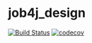# job4j_design
[![Build Status](https://travis-ci.org/Egorsarantsev4565/job4j_design.svg?branch=master)](https://travis-ci.org/Egorsarantsev4565/job4j_design)
[![codecov](https://codecov.io/gh/Egorsarantsev4565/job4j_design/branch/master/graph/badge.svg?token=J4AGNGYU6V)](https://codecov.io/gh/Egorsarantsev4565/job4j_design)